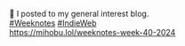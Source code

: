 🤖 I posted to my general interest blog.  
[\#<span>Weeknotes</span>](https://social.lol/tags/Weeknotes) [\#<span>IndieWeb</span>](https://social.lol/tags/IndieWeb)  
[<span class="invisible">https://</span><span class="ellipsis">mihobu.lol/weeknotes-week-40-2</span><span class="invisible">024</span>](https://mihobu.lol/weeknotes-week-40-2024)